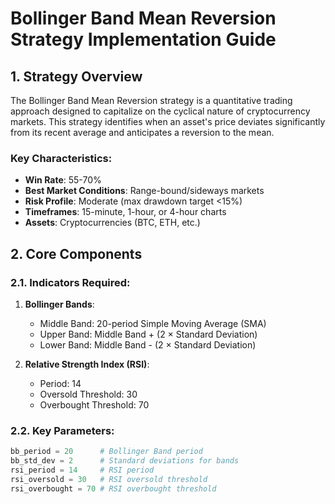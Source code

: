 # Bollinger Band Mean Reversion Strategy Implementation Guide

## 1. Strategy Overview

The Bollinger Band Mean Reversion strategy is a quantitative trading approach designed to capitalize on the cyclical nature of cryptocurrency markets. This strategy identifies when an asset's price deviates significantly from its recent average and anticipates a reversion to the mean.

### Key Characteristics:
- **Win Rate**: 55-70%
- **Best Market Conditions**: Range-bound/sideways markets
- **Risk Profile**: Moderate (max drawdown target <15%)
- **Timeframes**: 15-minute, 1-hour, or 4-hour charts
- **Assets**: Cryptocurrencies (BTC, ETH, etc.)

## 2. Core Components

### 2.1. Indicators Required:
1. **Bollinger Bands**:
   - Middle Band: 20-period Simple Moving Average (SMA)
   - Upper Band: Middle Band + (2 × Standard Deviation)
   - Lower Band: Middle Band - (2 × Standard Deviation)

2. **Relative Strength Index (RSI)**:
   - Period: 14
   - Oversold Threshold: 30
   - Overbought Threshold: 70

### 2.2. Key Parameters:
```python
bb_period = 20      # Bollinger Band period
bb_std_dev = 2      # Standard deviations for bands
rsi_period = 14     # RSI period
rsi_oversold = 30   # RSI oversold threshold
rsi_overbought = 70 # RSI overbought threshold
